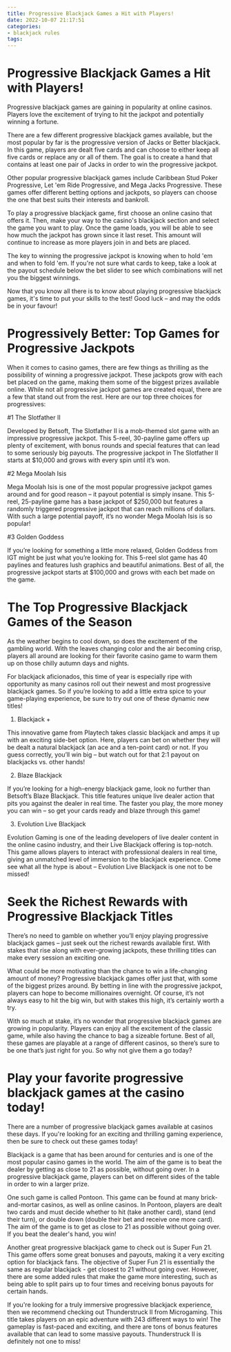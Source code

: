```yaml
---
title: Progressive Blackjack Games a Hit with Players!
date: 2022-10-07 21:17:51
categories:
- blackjack rules
tags:
---
```



#  Progressive Blackjack Games a Hit with Players!

Progressive blackjack games are gaining in popularity at online casinos. Players love the excitement of trying to hit the jackpot and potentially winning a fortune.

There are a few different progressive blackjack games available, but the most popular by far is the progressive version of Jacks or Better blackjack. In this game, players are dealt five cards and can choose to either keep all five cards or replace any or all of them. The goal is to create a hand that contains at least one pair of Jacks in order to win the progressive jackpot.

Other popular progressive blackjack games include Caribbean Stud Poker Progressive, Let 'em Ride Progressive, and Mega Jacks Progressive. These games offer different betting options and jackpots, so players can choose the one that best suits their interests and bankroll.

To play a progressive blackjack game, first choose an online casino that offers it. Then, make your way to the casino's blackjack section and select the game you want to play. Once the game loads, you will be able to see how much the jackpot has grown since it last reset. This amount will continue to increase as more players join in and bets are placed.

The key to winning the progressive jackpot is knowing when to hold 'em and when to fold 'em. If you're not sure what cards to keep, take a look at the payout schedule below the bet slider to see which combinations will net you the biggest winnings.



Now that you know all there is to know about playing progressive blackjack games, it's time to put your skills to the test! Good luck – and may the odds be in your favour!

#  Progressively Better: Top Games for Progressive Jackpots

When it comes to casino games, there are few things as thrilling as the possibility of winning a progressive jackpot. These jackpots grow with each bet placed on the game, making them some of the biggest prizes available online. While not all progressive jackpot games are created equal, there are a few that stand out from the rest. Here are our top three choices for progressives:

#1 The Slotfather II

Developed by Betsoft, The Slotfather II is a mob-themed slot game with an impressive progressive jackpot. This 5-reel, 30-payline game offers up plenty of excitement, with bonus rounds and special features that can lead to some seriously big payouts. The progressive jackpot in The Slotfather II starts at $10,000 and grows with every spin until it’s won.

#2 Mega Moolah Isis

Mega Moolah Isis is one of the most popular progressive jackpot games around and for good reason – it payout potential is simply insane. This 5-reel, 25-payline game has a base jackpot of $250,000 but features a randomly triggered progressive jackpot that can reach millions of dollars. With such a large potential payoff, it’s no wonder Mega Moolah Isis is so popular!

#3 Golden Goddess

If you’re looking for something a little more relaxed, Golden Goddess from IGT might be just what you’re looking for. This 5-reel slot game has 40 paylines and features lush graphics and beautiful animations. Best of all, the progressive jackpot starts at $100,000 and grows with each bet made on the game.

#  The Top Progressive Blackjack Games of the Season

As the weather begins to cool down, so does the excitement of the gambling world. With the leaves changing color and the air becoming crisp, players all around are looking for their favorite casino game to warm them up on those chilly autumn days and nights.

For blackjack aficionados, this time of year is especially ripe with opportunity as many casinos roll out their newest and most progressive blackjack games. So if you’re looking to add a little extra spice to your game-playing experience, be sure to try out one of these dynamic new titles!

1. Blackjack +

This innovative game from Playtech takes classic blackjack and amps it up with an exciting side-bet option. Here, players can bet on whether they will be dealt a natural blackjack (an ace and a ten-point card) or not. If you guess correctly, you’ll win big – but watch out for that 2:1 payout on blackjacks vs. other hands!

2. Blaze Blackjack

If you’re looking for a high-energy blackjack game, look no further than Betsoft’s Blaze Blackjack. This title features unique live dealer action that pits you against the dealer in real time. The faster you play, the more money you can win – so get your cards ready and blaze through this game!

3. Evolution Live Blackjack

Evolution Gaming is one of the leading developers of live dealer content in the online casino industry, and their Live Blackjack offering is top-notch. This game allows players to interact with professional dealers in real time, giving an unmatched level of immersion to the blackjack experience. Come see what all the hype is about – Evolution Live Blackjack is one not to be missed!

#  Seek the Richest Rewards with Progressive Blackjack Titles 

There’s no need to gamble on whether you’ll enjoy playing progressive blackjack games – just seek out the richest rewards available first. With stakes that rise along with ever-growing jackpots, these thrilling titles can make every session an exciting one.



What could be more motivating than the chance to win a life-changing amount of money? Progressive blackjack games offer just that, with some of the biggest prizes around. By betting in line with the progressive jackpot, players can hope to become millionaires overnight. Of course, it’s not always easy to hit the big win, but with stakes this high, it’s certainly worth a try.

With so much at stake, it’s no wonder that progressive blackjack games are growing in popularity. Players can enjoy all the excitement of the classic game, while also having the chance to bag a sizeable fortune. Best of all, these games are playable at a range of different casinos, so there’s sure to be one that’s just right for you. So why not give them a go today?

#  Play your favorite progressive blackjack games at the casino today!

There are a number of progressive blackjack games available at casinos these days. If you're looking for an exciting and thrilling gaming experience, then be sure to check out these games today!

Blackjack is a game that has been around for centuries and is one of the most popular casino games in the world. The aim of the game is to beat the dealer by getting as close to 21 as possible, without going over. In a progressive blackjack game, players can bet on different sides of the table in order to win a larger prize.

One such game is called Pontoon. This game can be found at many brick-and-mortar casinos, as well as online casinos. In Pontoon, players are dealt two cards and must decide whether to hit (take another card), stand (end their turn), or double down (double their bet and receive one more card). The aim of the game is to get as close to 21 as possible without going over. If you beat the dealer's hand, you win!

Another great progressive blackjack game to check out is Super Fun 21. This game offers some great bonuses and payouts, making it a very exciting option for blackjack fans. The objective of Super Fun 21 is essentially the same as regular blackjack - get closest to 21 without going over. However, there are some added rules that make the game more interesting, such as being able to split pairs up to four times and receiving bonus payouts for certain hands.

If you're looking for a truly immersive progressive blackjack experience, then we recommend checking out Thunderstruck II from Microgaming. This title takes players on an epic adventure with 243 different ways to win! The gameplay is fast-paced and exciting, and there are tons of bonus features available that can lead to some massive payouts. Thunderstruck II is definitely not one to miss!
